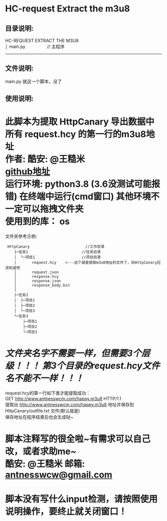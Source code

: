 # HC-request Extract the m3u8
## 目录说明:  
HC-REQUEST EXTRACT THE M3U8  
     │  main.py　　　　　// 主程序  

---------
## 文件说明:  
main.py   就这一个脚本，没了  
## 使用说明:  
此脚本为提取 HttpCanary 导出数据中所有 request.hcy 的第一行的m3u8地址  
作者: 酷安: @王糙米　　　　　　　　　[github地址](./)  
运行环境: python3.8 (3.6没测试可能报错)  在终端中运行(cmd窗口) 其他环境不一定可以拖拽文件夹  
使用到的库： os   
===========================================================================================
文件夹参考示例:  

```
 HttpCanary                         //工作目录
    ├─任务1                        //任务目录
    │  └─项目1                     //项目目录
    │       request.hcy    <---这个就是提取m3u8地址的文件了，玩HttpCanary应该知道吧
    │       request.json
    │       response.hcy
    │       response.json
    │       response_body.bin
    │
    ├─任务2
    │  ├─项目1
    │  ├─项目2
    │  └─项目3
    └─任务3
        ├─项目1
        ├─项目2
        └─项目3
```

***文件夹名字不需要一样，但需要3个层级！！！***
***第3个目录的request.hcy文件名不能不一样！！！***
===========================================================================================
request.hcy的第一行如下类才能提取成功：  
GET http://www.antnesswcm.com/happy.m3u8 HTTP/1.1  
提取出 http://www.antnesswcm.com/happy.m3u8 地址并保存到 HttpCanary/outfile.txt 文件(默认就是)  
保存地址在程序结束后也会生成哒~  

脚本注释写的很全啦~有需求可以自己改，或者求助me~  
酷安: @王糙米 邮箱: antnesswcw@gmail.com  
===========================================================================================  
脚本没有写什么input检测，请按照使用说明操作，要终止就关闭窗口！  
===========================================================================================  
```
